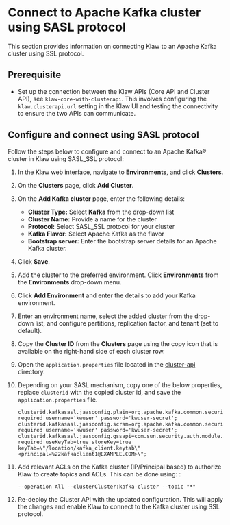 # Connect to Apache Kafka cluster using SASL protocol

This section provides information on connecting Klaw to an Apache Kafka cluster using SSL protocol.

## Prerequisite

- Set up the connection between the Klaw APIs (Core API and Cluster
  API), see `klaw-core-with-clusterapi`.
  This involves configuring the `klaw.clusterapi.url` setting in the
  Klaw UI and testing the connectivity to ensure the two APIs can
  communicate.

## Configure and connect using SASL protocol

Follow the steps below to configure and connect to an Apache Kafka®
cluster in Klaw using SASL_SSL protocol:

1.  In the Klaw web interface, navigate to **Environments**, and click
    **Clusters**.
2.  On the **Clusters** page, click **Add Cluster**.
3.  On the **Add Kafka cluster** page, enter the following details:

    - **Cluster Type:** Select **Kafka** from the drop-down list
    - **Cluster Name:** Provide a name for the cluster
    - **Protocol:** Select SASL_SSL protocol for your cluster
    - **Kafka Flavor:** Select Apache Kafka as the flavor
    - **Bootstrap server:** Enter the bootstrap server details for an Apache Kafka cluster.

4.  Click **Save**.
5.  Add the cluster to the preferred environment. Click **Environments**
    from the **Environments** drop-down menu.
6.  Click **Add Environment** and enter the details to add your Kafka
    environment.
7.  Enter an environment name, select the added cluster from the drop-down list, and configure partitions, replication factor, and tenant (set to default).
8.  Copy the **Cluster ID** from the **Clusters** page using the copy
    icon that is available on the right-hand side of each cluster
    row.
9.  Open the `application.properties` file located in the
    [cluster-api](https://github.com/aiven/klaw/blob/main/cluster-api/src/main/resources) directory.
10. Depending on your SASL mechanism, copy one of the below
    properties, replace `clusterid` with the copied cluster id, and save
    the `application.properties` file.

    ```
    clusterid.kafkasasl.jaasconfig.plain=org.apache.kafka.common.security.plain.PlainLoginModule
    required username='kwuser' password='kwuser-secret';
    clusterid.kafkasasl.jaasconfig.scram=org.apache.kafka.common.security.scram.ScramLoginModule
    required username='kwuser' password='kwuser-secret';
    clusterid.kafkasasl.jaasconfig.gssapi=com.sun.security.auth.module.Krb5LoginModule
    required useKeyTab=true storeKey=true
    keyTab=\"/location/kafka_client.keytab\"
    <principal=%22kafkaclient1@EXAMPLE.COM>\";
    ```

11. Add relevant ACLs on the Kafka cluster (IP/Principal based) to authorize Klaw to create topics and ACLs. This can be done using: :

    ```
    --operation All --clusterCluster:kafka-cluster --topic "*"
    ```

12. Re-deploy the Cluster API with the updated configuration. This will
    apply the changes and enable Klaw to connect to the Kafka cluster
    using SSL protocol.
